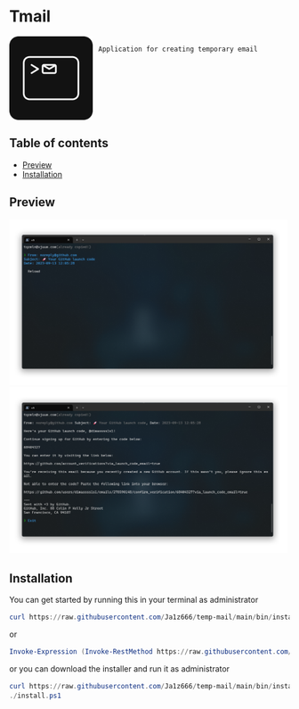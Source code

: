 # Tmail
<div style="display: flex; gap: 10px; align-items: start;">
    <img src="./assets/icon.svg" alt="Preview main" width="150" height="150">

    Application for creating temporary email
</div>

## Table of contents
* [Preview](#preview)
* [Installation](#installation)

## Preview
<img src="./assets/preview-main.png" alt="Preview main" width="500"/>
<img src="./assets/preview-message.png" alt="Preview message" width="500"/>

## Installation
You can get started by running this in your terminal as administrator
```powershell
curl https://raw.githubusercontent.com/Ja1z666/temp-mail/main/bin/install.ps1 | pwsh
```
or
```powershell
Invoke-Expression (Invoke-RestMethod https://raw.githubusercontent.com/Ja1z666/temp-mail/main/bin/install.ps1)
```
or you can download the installer and run it as administrator
```powershell
curl https://raw.githubusercontent.com/Ja1z666/temp-mail/main/bin/install.ps1 > install.ps1
./install.ps1
``` 

